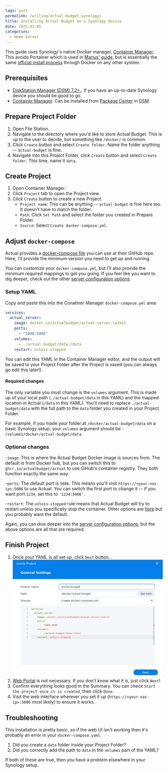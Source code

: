 ```yaml
---
tags: post
permalink: /writing/actual-budget-synology/
title: Installing Actual Budget on a Synology device
date: 2025-03-05
categories:
  - Home Server
---
```


This guide uses Synology's native Docker manager, [Container Manager](https://www.synology.com/en-us/dsm/feature/docker). This avoids Portainer which is used in [Marius' guide](https://mariushosting.com/how-to-install-actual-on-your-synology-nas/), but is essentially the same [official install process](https://actualbudget.org/docs/install/docker) through Docker on any other system.

## Prerequisites

- [DiskStation Manager (DSM) 7.2+.](https://www.synology.com/en-us/dsm). If you have an up-to-date Synology device you should be good to go.
- [Container Manager](https://www.synology.com/en-us/dsm/feature/docker). Can be installed from [Package Center](https://kb.synology.com/en-ph/DSM/help/DSM/PkgManApp/PackageCenter_desc?version=7) in <abbr title="DiskStation Manager">DSM</abbr>.

## Prepare Project Folder

1. Open File Station.
1. Navigate to the directory where you'd like to store Actual Budget. This is up to the user to decide, but something like `/docker/` is common.
1. Click `Create` button and select `Create folder`. Name the folder anything -- `actual-budget` is fine.
1. Navigate into this Project Folder, click `Create` button and select `Create folder`. This time, name it `data`.

## Create Project

1. Open Container Manager.
1. Click `Project` tab to open the Project view.
1. Click `Create` button to create a new Project.
   - `Project name`: This can be anything -- `actual-budget` is fine here too. It doesn't have to match the folder.
   - `Path`: Click `Set Path` and select the folder you created in Prepare Folder.
   - `Source`: Select `Create docker-compose.yml`.

## Adjust `docker-compose`

Actual provides a [docker-compose file](https://github.com/actualbudget/actual/blob/master/packages/sync-server/docker-compose.yml) you can use at their GitHub repo. Here, I'll provide the minimum version you need to get up and running.

You can customize your `docker-compose.yml`, but I'll also provide the minimum required mappings to get you going. If you feel like you want to dig deeper, check out the other [server configuration options](https://actualbudget.org/docs/config/).

### Setup YAML

Copy and paste this into the Conatiner Manager `docker-compose.yml` area:

```yaml
services:
  actual_server:
    image: docker.io/actualbudget/actual-server:latest
    ports:
      - "5006:5006"
    volumes:
      - ./actual-budget/data:/data
    restart: unless-stopped
```

You can edit this YAML in the Container Manager editor, and the output will be saved to your Project Folder after the Project is saved (you can always go edit this later!).

#### Required changes

The only variable you _must_ change is the `volumes` argument. This is made up of your local path (`./actual-budget/data` in this YAML) and the mapped location in Actual (`/data` in this YAML). You'll need to replace `./actual-budget/data` with the full path to the `data` folder you created in your Project Folder.

For example, if you made your folder at `/docker/actual-budget/data` on a basic Synology setup, your `volumes` argument should be `- /volume1/docker/actual-budget/data`.

### Optional changes

-`image`: This is where the Actual Budget Docker image is sources from. The default is from Docker hub, but you can switch this to `ghcr.io/actualbudget/actual` to use GiHub's container registry. They both function exactly the same way.

-`ports`: The default port is `5006`. This means you'll visit `https://<your-nas-ip>:5006` to use Actual. You can switch the first port to change it -- if you want port `1234`, set this to `'1234:5006'`.

-`restart`: The `unless-stopped` rule means that Actual Budget will try to restart unless you specifically stop the container. Other options are [here](https://github.com/compose-spec/compose-spec/blob/main/spec.md#restart) but you probably want the default.

Again, you can dive deeper into the [server configuration options](https://actualbudget.org/docs/config/), but the above options are all that are required.

## Finish Project

1. Once your YAML is all set up, click `Next` button.
   ![Screenshot of General Settings panel for Container Manager's Create Project](./images/create-project-general-settings.png)
1. [Web Portal](https://kb.synology.com/en-uk/DSM/help/WebStation/application_webserv_virtualhost?version=7) is not necessary. If you don't know what it is, just click `Next`!
1. Confirm everything looks good in the Summary. You can check `Start the project once it is created`, then click `Done`.
1. Visit the web interface wherever you set it up (`https://<your-nas-ip>:5006` most likely) to ensure it works.

## Troubleshooting

This installation is pretty basic, so if the web UI isn't working then it's probably an error in your `docker-compose.yaml`.

1. Did you create a `data` folder inside your Project Folder?
1. Did you correctly add the path to `data` in the `volumes` part of the YAML?

If both of these are true, then you have a problem elsewhere in your Synology setup.

